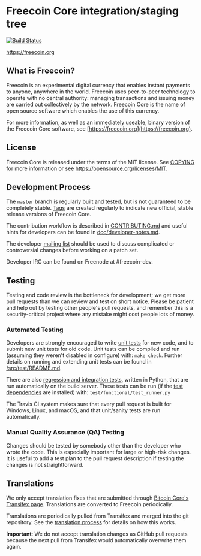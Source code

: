 Freecoin Core integration/staging tree
=====================================

[![Build Status](https://travis-ci.org/freecoin-project/freecoin.svg?branch=master)](https://travis-ci.org/freecoin-project/freecoin)

https://freecoin.org

What is Freecoin?
----------------

Freecoin is an experimental digital currency that enables instant payments to
anyone, anywhere in the world. Freecoin uses peer-to-peer technology to operate
with no central authority: managing transactions and issuing money are carried
out collectively by the network. Freecoin Core is the name of open source
software which enables the use of this currency.

For more information, as well as an immediately useable, binary version of
the Freecoin Core software, see [https://freecoin.org](https://freecoin.org).

License
-------

Freecoin Core is released under the terms of the MIT license. See [COPYING](COPYING) for more
information or see https://opensource.org/licenses/MIT.

Development Process
-------------------

The `master` branch is regularly built and tested, but is not guaranteed to be
completely stable. [Tags](https://github.com/freecoin-project/freecoin/tags) are created
regularly to indicate new official, stable release versions of Freecoin Core.

The contribution workflow is described in [CONTRIBUTING.md](CONTRIBUTING.md)
and useful hints for developers can be found in [doc/developer-notes.md](doc/developer-notes.md).

The developer [mailing list](https://groups.google.com/forum/#!forum/freecoin-dev)
should be used to discuss complicated or controversial changes before working
on a patch set.

Developer IRC can be found on Freenode at #freecoin-dev.

Testing
-------

Testing and code review is the bottleneck for development; we get more pull
requests than we can review and test on short notice. Please be patient and help out by testing
other people's pull requests, and remember this is a security-critical project where any mistake might cost people
lots of money.

### Automated Testing

Developers are strongly encouraged to write [unit tests](src/test/README.md) for new code, and to
submit new unit tests for old code. Unit tests can be compiled and run
(assuming they weren't disabled in configure) with: `make check`. Further details on running
and extending unit tests can be found in [/src/test/README.md](/src/test/README.md).

There are also [regression and integration tests](/test), written
in Python, that are run automatically on the build server.
These tests can be run (if the [test dependencies](/test) are installed) with: `test/functional/test_runner.py`

The Travis CI system makes sure that every pull request is built for Windows, Linux, and macOS, and that unit/sanity tests are run automatically.

### Manual Quality Assurance (QA) Testing

Changes should be tested by somebody other than the developer who wrote the
code. This is especially important for large or high-risk changes. It is useful
to add a test plan to the pull request description if testing the changes is
not straightforward.

Translations
------------

We only accept translation fixes that are submitted through [Bitcoin Core's Transifex page](https://www.transifex.com/projects/p/bitcoin/).
Translations are converted to Freecoin periodically.

Translations are periodically pulled from Transifex and merged into the git repository. See the
[translation process](doc/translation_process.md) for details on how this works.

**Important**: We do not accept translation changes as GitHub pull requests because the next
pull from Transifex would automatically overwrite them again.
